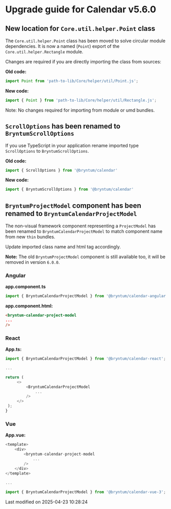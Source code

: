 # Upgrade guide for Calendar v5.6.0

## New location for `Core.util.helper.Point` class

The `Core.util.helper.Point` class has been moved to solve circular module dependencies. It is now a named (`Point`)
export of the `Core.util.helper.Rectangle` module.

Changes are required if you are directly importing the class from sources:

**Old code:**

```javascript
import Point from 'path-to-lib/Core/helper/util/Point.js';
```

**New code:**

```javascript
import { Point } from 'path-to-lib/Core/helper/util/Rectangle.js';
```

Note: No changes required for importing from module or umd bundles.

## `ScrollOptions` has been renamed to `BryntumScrollOptions`

If you use TypeScript in your application rename imported type `ScrollOptions` to `BryntumScrollOptions`.

**Old code:**

```typescript
import { ScrollOptions } from '@bryntum/calendar'
```

**New code:**

```typescript
import { BryntumScrollOptions } from '@bryntum/calendar'
```

## `BryntumProjectModel` component has been renamed to `BryntumCalendarProjectModel`

The non-visual framework component representing a `ProjectModel` has been renamed to
`BryntumCalendarProjectModel` to match component name from new `thin` bundles.

Update imported class name and html tag accordingly.

**Note:** The old `BryntumProjectModel` component is still available too, it will be removed in version `6.0.0`.

### Angular

**app.component.ts**

```typescript
import { BryntumCalendarProjectModel } from '@bryntum/calendar-angular';
```

**app.component.html:**

```html
<bryntum-calendar-project-model
...
/>
```

### React

**App.ts:**

```typescript
import { BryntumCalendarProjectModel } from '@bryntum/calendar-react';

...

return (
     <>
         <BryntumCalendarProjectModel
             ...
         />
     </>
 );
}
```

### Vue

**App.vue:**

```javascript
<template>
    <div>
        <bryntum-calendar-project-model
            ...
        />
    </div>
</template>
    
...

import { BryntumCalendarProjectModel } from '@bryntum/calendar-vue-3';
```


<p class="last-modified">Last modified on 2025-04-23 10:28:24</p>